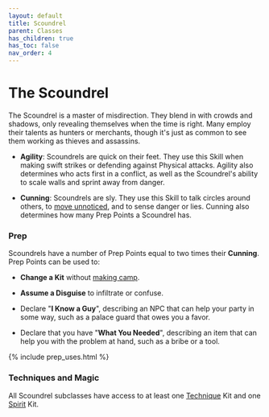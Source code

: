 ```yaml
---
layout: default
title: Scoundrel
parent: Classes
has_children: true
has_toc: false
nav_order: 4
---
```


# The Scoundrel

The Scoundrel is a master of misdirection. They blend in with crowds and shadows, only revealing themselves when the time is right. Many employ their talents as hunters or merchants, though it's just as common to see them working as thieves and assassins.

-   **<span style="color: {{ site.scoundrel_color }}">Agility</span>**: Scoundrels are quick on their feet. They use this Skill when making swift strikes or defending against Physical attacks. Agility also determines who acts first in a conflict, as well as the Scoundrel's ability to scale walls and sprint away from danger.

-   **<span style="color: {{ site.scoundrel_color }}">Cunning</span>**: Scoundrels are sly. They use this Skill to talk circles around others, to [move unnoticed](../../gameplay/exploration/stealth.md), and to sense danger or lies. Cunning also determines how many Prep Points a Scoundrel has.

### Prep

Scoundrels have a number of Prep Points equal to two times their **<span style="color: {{ site.scoundrel_color }}">Cunning</span>**. Prep Points can be used to:

-   **Change a Kit** without [making camp](../../adventuring/exploration/#making_camp).

-   **Assume a Disguise** to infiltrate or confuse.

-   Declare "**I Know a Guy**", describing an NPC that can help your party in some way, such as a palace guard that owes you a favor.

-   Declare that you have "**What You Needed**", describing an item that can help you with the problem at hand, such as a bribe or a tool.

{% include prep_uses.html %}

### Techniques and Magic

All Scoundrel subclasses have access to at least one [Technique](../soldier/#techniques) Kit and one [Spirit](../mage/#magic) Kit.
